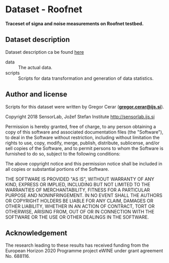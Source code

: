 # Dataset - Roofnet

**Traceset of signa and noise measurements on Roofnet testbed.**

## Dataset description
Dataset description ca be found [here](http://sing.stanford.edu/cs303-sp11/assignments/assignment2.html)

<dl>
  <dt>data</dt>
  <dd>The actual data.</dd>

  <dt>scripts</dt>
  <dd>Scripts for data transformation and generation of data statistics.</dd>
</dl>

## Author and license

Scripts for this dataset were written by Gregor Cerar (**gregor.cerar@ijs.si**).

Copyright 2018 SensorLab, Jožef Stefan Institute http://sensorlab.ijs.si

Permission is hereby granted, free of charge, to any person obtaining a copy of this software and associated documentation files (the "Software"), to deal in the Software without restriction, including without limitation the rights to use, copy, modify, merge, publish, distribute, sublicense, and/or sell copies of the Software, and to permit persons to whom the Software is furnished to do so, subject to the following conditions:

The above copyright notice and this permission notice shall be included in all copies or substantial portions of the Software.

THE SOFTWARE IS PROVIDED "AS IS", WITHOUT WARRANTY OF ANY KIND, EXPRESS OR IMPLIED, INCLUDING BUT NOT LIMITED TO THE WARRANTIES OF MERCHANTABILITY, FITNESS FOR A PARTICULAR PURPOSE AND NONINFRINGEMENT. IN NO EVENT SHALL THE AUTHORS OR COPYRIGHT HOLDERS BE LIABLE FOR ANY CLAIM, DAMAGES OR OTHER LIABILITY, WHETHER IN AN ACTION OF CONTRACT, TORT OR OTHERWISE, ARISING FROM, OUT OF OR IN CONNECTION WITH THE SOFTWARE OR THE USE OR OTHER DEALINGS IN THE SOFTWARE.


## Acknowledgement

The research leading to these results has received funding from the European Horizon 2020 Programme project eWINE under grant agreement No. 688116.